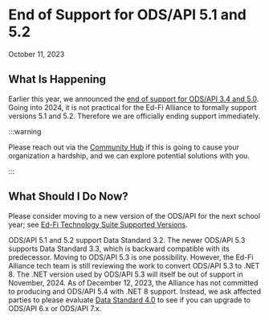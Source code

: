 # End of Support for ODS/API 5.1 and 5.2

October 11, 2023

## What Is Happening

Earlier this year, we announced the [end of support for ODS/API 3.4 and
5.0](./ods-api-3-5.md). Going into 2024, it is not practical for the Ed-Fi
Alliance to formally support versions 5.1 and 5.2. Therefore we are officially
ending support immediately.

:::warning

Please reach out via the [Community Hub](https://success.ed-fi.org) if this is
going to cause your organization a hardship, and we can explore potential
solutions with you.

:::

## What Should I Do Now?

Please consider moving to a new version of the ODS/API for the next school year;
see [Ed-Fi Technology Suite Supported Versions](../supported-versions.md).

ODS/API 5.1 and 5.2 support Data Standard 3.2. The newer ODS/API 5.3 supports
Data Standard 3.3, which is backward compatible with its predecessor. Moving to
ODS/API 5.3 is one possibility. However, the Ed-Fi Alliance tech team is still
reviewing the work to convert ODS/API 5.3 to .NET 8. The .NET version used by
ODS/API 5.3 will itself be out of support in November, 2024. As of December 12,
2023, the Alliance has not committed to producing and ODS/API 5.4 with .NET 8
support. Instead, we ask affected parties to please evaluate [Data Standard
4.0](https://edfi.atlassian.net/wiki/display/EFDS4X/What%27s+New+-+v4.0) to see
if you can upgrade to ODS/API 6.x or ODS/API 7.x.

